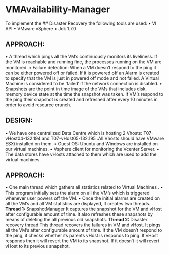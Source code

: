 # VMAvailability-Manager

To implement the ## Disaster Recovery the following tools are used: 
• VI API
• VMware vSphere 
• Jdk 1.7.0

## APPROACH:
• A thread which pings all the VM’s continuously monitors its liveliness. If the VM is reachable and running fine, the processes running on the VM are monitored.
• Failure detection: When a VM doesn’t respond to the ping it can be either powered off or failed. If it is powered off an Alarm is created to specify that the VM is just in powered off mode and not failed. A Virtual Machine is considered to be ‘failed’ if the network connection is disabled.
• Snapshots are the point in time image of the VMs that includes disk, memory device state at the time the snapshot was taken. If VM’s respond to the ping their snapshot is created and refreshed after every 10 minutes in order to avoid resource crunch.

## DESIGN:

• We have one centralized Data Centre which is hosting 2 Vhosts: T07-vHost04-132.194 and T07-vHost05-132.195 .All Vhosts should have VMware ESXi installed on them.
• Guest OS: Ubuntu and Windows are installed on our virtual machines.
• Vsphere client for monitoring the Vcenter Server.
• The data stores have vHosts attached to them which are used to add the virtual machines. 

## APPROACH:
• One main thread which gathers all statistics related to Virtual Machines .
• This program initially sets the alarm on all the VM’s which is triggered whenever user powers off the VM.
• Once the initial alarms are created on all the VM’s and all VM statistics are displayed, It creates two threads.
**Thread 1:** SnapshotManager
It captures the snapshot for the VM and vHost after configurable amount of time. It also refreshes these snapshots by means of deleting the all previous old snapshots.
**Thread 2:** Disaster recovery thread
This thread recovers the failures in VM and vHost.
It pings all the VM’s after configurable amount of time.
If the VM doesn’t respond to the ping, it checks whether its parents vHost is responds to ping.
If vHost responds then it will revert the VM to its snapshot.
If it doesn’t it will revert vHost to its previous snapshot.